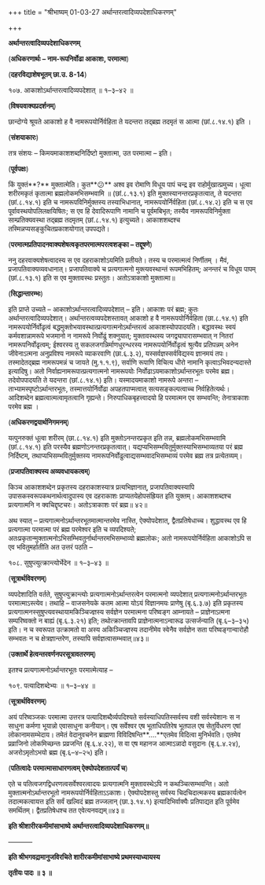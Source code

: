 +++
title = "श्रीभाष्यम् 01-03-27 अर्थान्तरत्वादिव्यपदेशाधिकरणम्"

+++


**अर्थान्तरत्वादिव्यपदेशाधिकरणम्**

(**अधिकरणार्थः – नाम-रूपनिर्वोढा आकाशः, परमात्मा**)

(**दहरविद्याशेषभूतम् छा.उ. 8-14**)

१०७. आकाशोऽर्थान्तरत्वादिव्यपदेशात् ॥ १–३–४२ ॥

(**विषयवाक्यप्रदर्शनम्**)

छान्दोग्ये श्रूयते आकाशो ह वै नामरूपयोर्निर्वहिता ते यदन्तरा तद्ब्रह्म तदमृतं स आत्मा (छां.८.१४.१) इति ।

(**संशयाकारः**)

तत्र संशयः – किमयमाकाशशब्दनिर्दिष्टो मुक्तात्मा, उत परमात्मा – इति।

(**पूर्वपक्षः**)

किं युक्तं**?** मुक्तात्मेति। कुत**😕** अश्व इव रोमाणि विधूय पापं चन्द्र इव राहोर्मुखात्प्रमुच्य। धूत्वा शरीरमकृतं कृतात्मा ब्रह्मलोकमभिसम्भवामि ॥ (छां.८.१३.१) इति मुक्तस्यानन्तरप्रकृतत्वात्, ते यदन्तरा (छां.८.१४.१) इति च नामरूपविनिर्मुक्तस्य तस्याभिधानात्, नामरूपयोर्निर्वहिता (छां.८.१४.२) इति च स एव पूर्वावस्थयोपलिलक्षयिषितः; स एव हि देवादिरूपाणि नामानि च पूर्वमबिभृत; तस्यैव नामरूपविनिर्मुक्ता साम्प्रतिक्यवस्था तद्ब्रह्म तदमृतम् (छां.८.१४.१) इत्युच्यते। आकाशशब्दश्च तस्मिन्नप्यसङ्कुचितप्रकाशयोगात् उपपद्यते।

(**परमात्मप्रतिपादनवाक्यशेषत्वकृतपरमात्मपरत्वशङ्का – तद्दूषणे**)

ननु दहरवाक्यशेषत्वादस्य स एव दहराकाशोऽयमिति प्रतीयते। तस्य च परमात्मत्वं निर्णीतम् । मैवं, प्रजापतिवाक्यव्यवधानात्। प्रजापतिवाक्ये च प्रत्यगात्मनो मुक्त्यवस्थान्तं रूपमभिहितम्; अनन्तरं च विधूय पापम् (छां.८.१३.१) इति स एव मुक्तावस्थः प्रस्तुतः। अतोऽत्राकाशो मुक्तात्मा॥

(**सिद्धान्तारम्भः**)

इति प्राप्ते उच्यते – आकाशोऽर्थान्तरत्वादिव्यपदेशात् – इति। आकाशः परं ब्रह्म; कुतः अर्थान्तरत्वादिव्यपदेशात्। अर्थान्तरत्वव्यपदेशस्तावत् आकाशो ह वै नामरूपयोर्निर्वहिता (छा.८.१४.१) इति नामरूपयोर्निर्वोढृत्वं बद्धमुक्तोभयावस्थात्प्रत्यगात्मनोऽर्थान्तरत्वं आकाशस्योपपादयति। बद्धावस्थः स्वयं कर्मवशान्नामरूपे भजमानो न नामरूपे निर्वोढुं शक्नुयात्; मुक्तावस्थस्य जगद्व्यापारासम्भवात् न नितरां नामरूपनिर्वोढृत्वम्; ईश्वरस्य तु सकलजगन्निर्माणधुरन्धरस्य नामरूपयोर्निर्वोढृत्वं श्रुत्यैव प्रतिपन्नम् अनेन जीवेनाऽत्मना अनुप्रविश्य नामरूपे व्याकरवाणि (छा.६.३.२), यस्सर्वज्ञस्सर्वविद्यस्य ज्ञानमयं तपः। तस्मादेतद्ब्रह्म नामरूपमन्नं च जायते (मु.१.१.९), सर्वाणि रूपाणि विचित्य धीरो नामानि कृत्वाऽभिवदन्यदास्ते इत्यादिषु। अतो निर्वाह्यनामरूपात्प्रत्यगात्मनो नामरूपयोः निर्वोढाऽयमाकाशोऽर्थान्तरभूतः परमेव ब्रह्म। तदेवोपपादयति ते यदन्तरा (छां.८.१४.१) इति। यस्मादयमाकाशो नामरूपे अन्तरा – ताभ्यामस्पृष्टोऽर्थान्तरभूतः, तस्मात्तयोर्निर्वोढा अपहतपाप्मत्वात् सत्यसङ्कल्पत्वाच्च निर्वहितेत्यर्थः। आदिशब्देन ब्रह्मत्वात्मत्वामृतत्वानि गृह्यन्ते। निरुपाधिकबृहत्त्वादयो हि परमात्मन एव सम्भवन्ति; तेनात्राकाशः परमेव ब्रह्म ।

(**अधिकरणद्वयार्थनिगमनम्**)

यत्पुनरुक्तं धूत्वा शरीरम् (छा.८.१४.१) इति मुक्तोऽनन्तरप्रकृत इति तन्न, ब्रह्मलोकमभिसम्भवामि (छां.८.१४.१) इति परस्यैव ब्रह्मणोऽनन्तरप्रकृतत्वात्। यद्यप्यभिसम्भवितुर्मुक्तस्याभिसम्भाव्यतया परं ब्रह्म निर्दिष्टम्, तथाप्यभिसम्भवितुर्मुक्तस्य नामरूपनिर्वोढुत्वाद्यसम्भवादभिसम्भाव्यं परमेव ब्रह्म तत्र प्रत्येतव्यम्।

(**प्रजापतिवाक्यस्य अव्यवधायकत्वम्**)

किञ्च आकाशशब्देन प्रकृतस्य दहराकाशस्यात्र प्रत्यभिज्ञानात्, प्रजापतिवाक्यस्यापि उपासकस्वरूपकथनार्थत्वादुपास्य एव दहराकाशः प्राप्यतयेहोपसंह्रियत इति युक्तम्। आकाशशब्दश्च प्रत्यगात्मनि न क्वचिद्दृष्टचरः। अतोऽत्राकाशः परं ब्रह्म॥ ४२॥

अथ स्यात् – प्रत्यगात्मनोऽर्थान्तरभूतमात्मान्तरमेव नास्ति, ऐक्योपदेशात्, द्वैतप्रतिषेधाच्च। शुद्धावस्थ एव हि प्रत्यगात्मा परमात्मा परं ब्रह्म परमेश्वर इति च व्यपदिश्यते; अतःप्रकृतान्मुक्तात्मनोऽभिसम्भिवतुर्नार्थान्तरमभिसम्भाव्यो ब्रह्मलोकः; अतो नामरूपयोर्निर्वहिता आकाशोऽपि स एव भवितुमर्हातीति अत उत्तरं पठति –

१०८. सुषुप्त्युत्क्रान्त्योर्भेदेन ॥ १–३–४३ ॥

(**सूत्रार्थविवरणम्**)

व्यपदेशादिति वर्तते, सुषुप्त्युक्रान्त्योः प्रत्यगात्मनोऽर्थान्तरत्वेन परमात्मनो व्यपदेशात् प्रत्यगात्मनोऽर्थान्तरभूतः परमात्माऽस्त्येव। तथाहि – वाजसनेयके कतम आत्मा योऽयं विज्ञानमयः प्राणेषु (बृ.६.३.७) इति प्रकृतस्य प्रत्यगात्मनस्सुषुप्त्यवस्थायामकिञ्चिज्ज्ञस्य सर्वज्ञेन परमात्मना परिष्वङ्ग आम्नायते – प्राज्ञेनाऽत्मना सम्परिष्वक्तो न बाह्यं (बृ.६.३.२१) इति; तथोत्क्रान्तावपि प्राज्ञेनात्मनाऽन्वारूढ उत्सर्जन्याति (बृ.६–३–३५) इति। न च स्वरूपत उत्क्रामतो वा अस्य अकिञ्चिज्ज्ञस्य तदानीमेव स्वेनैव सर्वज्ञेन सता परिष्वङ्गान्वारोहौ सम्भवतः न च क्षेत्रज्ञान्तरेण, तस्यापि सर्वज्ञत्वासम्भवात्॥४३॥

(**उक्तार्थे हेत्वन्तरवर्णनपरसूत्रावतरणम्**)

इतश्च प्रत्यगात्मनोऽर्थान्तरभूतः परमात्मेत्याह –

१०९. पत्यादिशब्देभ्यः ॥ १–३–४४ ॥

(**सूत्रार्थविवरणम्**)

अयं परिष्वञ्जकः परमात्मा उत्तरत्र पत्यादिशब्दैर्व्यपदिश्यते सर्वस्याधिपतिस्सर्वस्य वशी सर्वस्येशानः स न साधुना कर्मणा भूयान्नो एवासाधुना कनीयान्। एष सर्वेश्वर एष भूताधिपतिरेष भूतपाल एष सेतुर्विधरण एषां लोकानामसम्भेदाय। तमेतं वेदानुवचनेन ब्राह्मणा विविदिषन्ति**….**एतमेव विदित्वा मुनिर्भवति। एतमेव प्रव्राजिनो लोकमिच्छन्तः प्रव्रजन्ति (बृ.६.४.२२), स वा एष महानज आत्माऽन्नादो वसुदानः (बृ.६.४.२४), अजरोऽमृतोऽभयो ब्रह्म (बृ.६–४–२५) इति।

(**पतित्वादेः परमात्मासाधारणत्वम् ऐक्योपदेशतात्पर्यं च**)

एते च पतित्वजगद्विधरणत्वसर्वेश्वरत्वादयः प्रत्यगात्मनि मुक्तावस्थेऽपि न कथञ्चित्सम्भवन्ति। अतो मुक्तात्मनोऽर्थान्तरभूतो नामरूपयोर्निर्वहिताऽऽकाशः। ऐक्योपदेशस्तु सर्वस्य चिदचिदात्मकस्य ब्रह्मकार्यत्वेन तदात्मकत्वायत्त इति सर्वं खल्विदं ब्रह्म तज्जलान् (छा.३.१४.१) इत्यादिभिर्वाक्यैः प्रतिपाद्यत इति पूर्वमेव समर्थितम्। द्वैतप्रतिषेधश्च तत एवेत्यनवद्यम्॥४३॥

**इति श्रीशारीरकमीमांसाभाष्ये अर्थान्तरत्वादिव्यपदेशाधिकरणम्॥**

———–

**इति श्रीभगवद्रामानुजविरचिते शारीरकमीमांसाभाष्ये प्रथमस्याध्यायस्य**

**तृतीयः पादः ॥ ३ ॥**




